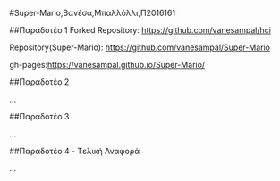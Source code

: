 #Super-Mario,Βανέσα,Μπαλλόλλι,Π2016161

##Παραδοτέο 1 
Forked Repository: https://github.com/vanesampal/hci

Repository(Super-Mario): https://github.com/vanesampal/Super-Mario

gh-pages:https://vanesampal.github.io/Super-Mario/

##Παραδοτέο 2

...

##Παραδοτέο 3

...

##Παραδοτέο 4 - Tελική Αναφορά

...
